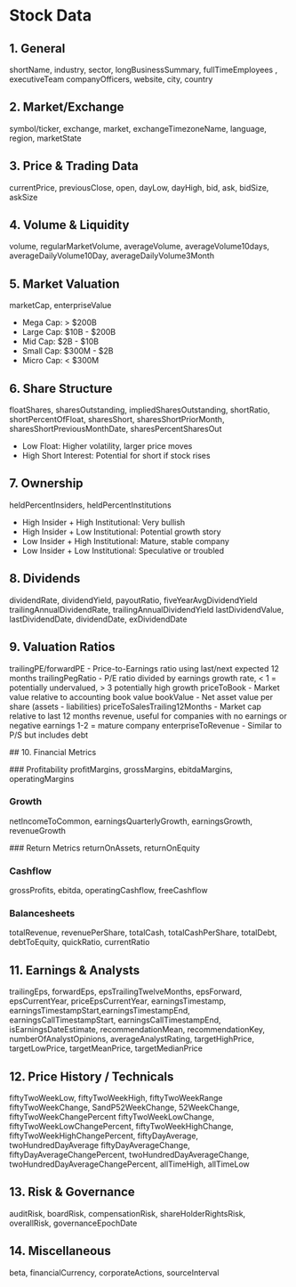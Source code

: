 # Stock Data

## 1. General 
shortName, industry, sector, longBusinessSummary, fullTimeEmployees , executiveTeam 
companyOfficers, website, city, country

## 2. Market/Exchange
symbol/ticker, exchange, market, exchangeTimezoneName, language, region, marketState

## 3. Price & Trading Data
currentPrice, previousClose, open, dayLow, dayHigh, bid, ask, bidSize, askSize

## 4. Volume & Liquidity
volume, regularMarketVolume, averageVolume, averageVolume10days, 
averageDailyVolume10Day, averageDailyVolume3Month

## 5. Market Valuation
marketCap, enterpriseValue

- Mega Cap: > $200B
- Large Cap: $10B - $200B
- Mid Cap: $2B - $10B
- Small Cap: $300M - $2B
- Micro Cap: < $300M

## 6. Share Structure
floatShares, sharesOutstanding, impliedSharesOutstanding, shortRatio, shortPercentOfFloat, sharesShort, sharesShortPriorMonth, sharesShortPreviousMonthDate, sharesPercentSharesOut 

- Low Float: Higher volatility, larger price moves
- High Short Interest: Potential for short if stock rises

## 7. Ownership
heldPercentInsiders, heldPercentInstitutions

- High Insider + High Institutional: Very bullish
- High Insider + Low Institutional: Potential growth story
- Low Insider + High Institutional: Mature, stable company
- Low Insider + Low Institutional: Speculative or troubled

## 8. Dividends
dividendRate, dividendYield, payoutRatio, fiveYearAvgDividendYield
trailingAnnualDividendRate, trailingAnnualDividendYield
lastDividendValue, lastDividendDate, dividendDate, exDividendDate

## 9. Valuation Ratios
trailingPE/forwardPE - Price-to-Earnings ratio using last/next expected 12 months
trailingPegRatio - P/E ratio divided by earnings growth rate, < 1 = potentially undervalued, > 3 potentially high growth
priceToBook - Market value relative to accounting book value 
bookValue - Net asset value per share (assets - liabilities) 
priceToSalesTrailing12Months - Market cap relative to last 12 months revenue, useful for companies with no earnings or negative earnings 1-2 = mature company
enterpriseToRevenue - Similar to P/S but includes debt

## 10. Financial Metrics

### Profitability
profitMargins, grossMargins, ebitdaMargins, operatingMargins

### Growth
netIncomeToCommon, earningsQuarterlyGrowth, earningsGrowth, revenueGrowth

### Return Metrics
returnOnAssets, returnOnEquity

### Cashflow
grossProfits, ebitda, operatingCashflow, freeCashflow

### Balancesheets
totalRevenue, revenuePerShare, totalCash, totalCashPerShare, totalDebt, 
debtToEquity, quickRatio, currentRatio

## 11. Earnings & Analysts
trailingEps, forwardEps, epsTrailingTwelveMonths, epsForward, epsCurrentYear, priceEpsCurrentYear, earningsTimestamp, earningsTimestampStart,earningsTimestampEnd, earningsCallTimestampStart, earningsCallTimestampEnd, isEarningsDateEstimate,
recommendationMean, recommendationKey, numberOfAnalystOpinions, averageAnalystRating,
targetHighPrice, targetLowPrice, targetMeanPrice, targetMedianPrice

## 12. Price History / Technicals
fiftyTwoWeekLow, fiftyTwoWeekHigh, fiftyTwoWeekRange
fiftyTwoWeekChange, SandP52WeekChange, 52WeekChange, fiftyTwoWeekChangePercent
fiftyTwoWeekLowChange, fiftyTwoWeekLowChangePercent, fiftyTwoWeekHighChange, fiftyTwoWeekHighChangePercent, fiftyDayAverage, twoHundredDayAverage
fiftyDayAverageChange, fiftyDayAverageChangePercent, twoHundredDayAverageChange, twoHundredDayAverageChangePercent, allTimeHigh, allTimeLow

## 13. Risk & Governance
auditRisk, boardRisk, compensationRisk, shareHolderRightsRisk, overallRisk, governanceEpochDate

## 14. Miscellaneous
beta, financialCurrency, corporateActions, sourceInterval

